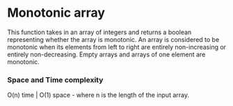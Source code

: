 # Monotonic array

This function takes in an array of integers and returns a boolean representing whether the array is monotonic. An array is considered to be monotonic when its elements from left to right are entirely non-increasing or entirely non-decreasing. 
Empty arrays and arrays of one element are monotonic. 

### Space and Time complexity 

O(n) time | O(1) space - where n is the length of the input array.